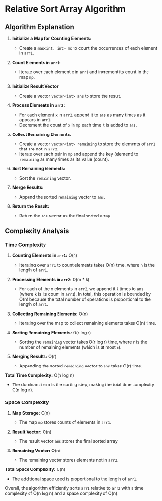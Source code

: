 # Relative Sort Array Algorithm

## Algorithm Explanation

1. **Initialize a Map for Counting Elements:**
   - Create a `map<int, int> mp` to count the occurrences of each element in `arr1`.

2. **Count Elements in `arr1`:**
   - Iterate over each element `x` in `arr1` and increment its count in the map `mp`.

3. **Initialize Result Vector:**
   - Create a vector `vector<int> ans` to store the result.

4. **Process Elements in `arr2`:**
   - For each element `x` in `arr2`, append it to `ans` as many times as it appears in `arr1`.
   - Decrement the count of `x` in `mp` each time it is added to `ans`.

5. **Collect Remaining Elements:**
   - Create a vector `vector<int> remaining` to store the elements of `arr1` that are not in `arr2`.
   - Iterate over each pair in `mp` and append the key (element) to `remaining` as many times as its value (count).

6. **Sort Remaining Elements:**
   - Sort the `remaining` vector.

7. **Merge Results:**
   - Append the sorted `remaining` vector to `ans`.

8. **Return the Result:**
   - Return the `ans` vector as the final sorted array.

## Complexity Analysis

### Time Complexity
1. **Counting Elements in `arr1`:** O(n)
   - Iterating over `arr1` to count elements takes O(n) time, where `n` is the length of `arr1`.

2. **Processing Elements in `arr2`:** O(m * k)
   - For each of the `m` elements in `arr2`, we append it `k` times to `ans` (where `k` is its count in `arr1`). In total, this operation is bounded by O(n) because the total number of operations is proportional to the length of `arr1`.

3. **Collecting Remaining Elements:** O(n)
   - Iterating over the map to collect remaining elements takes O(n) time.

4. **Sorting Remaining Elements:** O(r log r)
   - Sorting the `remaining` vector takes O(r log r) time, where `r` is the number of remaining elements (which is at most `n`).

5. **Merging Results:** O(r)
   - Appending the sorted `remaining` vector to `ans` takes O(r) time.

**Total Time Complexity:** O(n log n)
   - The dominant term is the sorting step, making the total time complexity O(n log n).

### Space Complexity
1. **Map Storage:** O(n)
   - The map `mp` stores counts of elements in `arr1`.

2. **Result Vector:** O(n)
   - The result vector `ans` stores the final sorted array.

3. **Remaining Vector:** O(n)
   - The remaining vector stores elements not in `arr2`.

**Total Space Complexity:** O(n)
   - The additional space used is proportional to the length of `arr1`.

Overall, the algorithm efficiently sorts `arr1` relative to `arr2` with a time complexity of O(n log n) and a space complexity of O(n).
